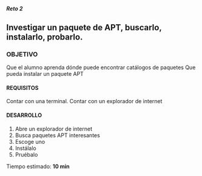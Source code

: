 ##### Reto 2
## Investigar un paquete de APT, buscarlo, instalarlo, probarlo.

### OBJETIVO
Que el alumno aprenda dónde puede encontrar catálogos de paquetes
Que pueda instalar un paquete APT

#### REQUISITOS

Contar con una terminal.
Contar con un explorador de internet

#### DESARROLLO

1. Abre un explorador de internet
2. Busca paquetes APT interesantes
3. Escoge uno
4. Instálalo
5. Pruébalo

Tiempo estimado: **10 min**